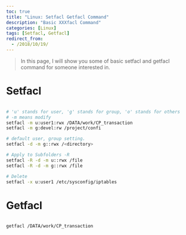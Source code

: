 ```yaml
---
toc: true
title: "Linux: Setfacl Getfacl Command"
description: "Basic XXXfacl Command"
categories: [Linux]
tags: [Setfacl, Getfacl]
redirect_from:
  - /2018/10/19/
---
```


> In this page, I will show you some of basic setfacl and getfacl command for someone interested in.

# Setfacl

```bash 

# 'u' stands for user, 'g' stands for group, 'o' stands for others
# -m means modify
setfacl -m u:user1:rwx /DATA/work/CP_transaction
setfacl -m g:devel:rw /project/confi

# default user, group setting.
setfacl -d -m g::rwx /<directory>

# Apply to Subfolders -R
setfacl -R -d -m u::rwx /file
setfacl -R -d -m g::rwx /file

# Delete 
setfacl -x u:user1 /etc/sysconfig/iptables

```

# Getfacl

```bash

getfacl /DATA/work/CP_transaction

```

[^1]: This is a footnote.

[kramdown]: https://kramdown.gettalong.org/
[My Blog]: https://marindie.github.io